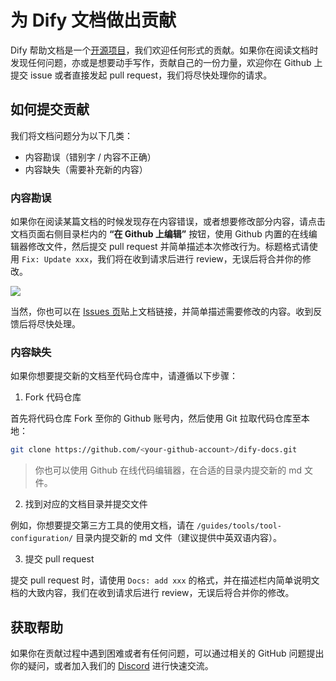 # 为 Dify 文档做出贡献

Dify 帮助文档是一个[开源项目](https://github.com/langgenius/dify-docs)，我们欢迎任何形式的贡献。如果你在阅读文档时发现任何问题，亦或是想要动手写作，贡献自己的一份力量，欢迎你在 Github 上提交 issue 或者直接发起 pull request，我们将尽快处理你的请求。

## 如何提交贡献

我们将文档问题分为以下几类：

* 内容勘误（错别字 / 内容不正确）
* 内容缺失（需要补充新的内容）

### 内容勘误

如果你在阅读某篇文档的时候发现存在内容错误，或者想要修改部分内容，请点击文档页面右侧目录栏内的 **“在 Github 上编辑”** 按钮，使用 Github 内置的在线编辑器修改文件，然后提交 pull request 并简单描述本次修改行为。标题格式请使用 `Fix: Update xxx`，我们将在收到请求后进行 review，无误后将合并你的修改。

![](../.gitbook/assets/zh-docs-contribution.png)

当然，你也可以在 [Issues 页](https://github.com/langgenius/dify-docs/issues)贴上文档链接，并简单描述需要修改的内容。收到反馈后将尽快处理。

### 内容缺失

如果你想要提交新的文档至代码仓库中，请遵循以下步骤：

1. Fork 代码仓库

首先将代码仓库 Fork 至你的 Github 账号内，然后使用 Git 拉取代码仓库至本地：

```bash
git clone https://github.com/<your-github-account>/dify-docs.git
```

> 你也可以使用 Github 在线代码编辑器，在合适的目录内提交新的 md 文件。

2. 找到对应的文档目录并提交文件

例如，你想要提交第三方工具的使用文档，请在 `/guides/tools/tool-configuration/` 目录内提交新的 md 文件（建议提供中英双语内容）。

3. 提交 pull request

提交 pull request 时，请使用 `Docs: add xxx` 的格式，并在描述栏内简单说明文档的大致内容，我们在收到请求后进行 review，无误后将合并你的修改。

## 获取帮助

如果你在贡献过程中遇到困难或者有任何问题，可以通过相关的 GitHub 问题提出你的疑问，或者加入我们的 [Discord](https://discord.com/invite/8Tpq4AcN9c) 进行快速交流。
